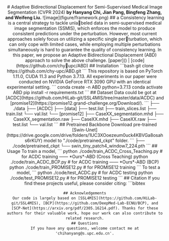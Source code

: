 <center># Adaptive Bidirectional Displacement for Semi-Supervised Medical Image Segmentation (CVPR 2024)
<b>by Hanyang Chi, Jian Pang, Bingfeng Zhang, and Weifeng Liu.</b>
![image](figure/framework.png)
## a
Consistency learning is a central strategy to tackle unlabeled data in semi-supervised medical image segmentation (SSMIS), which enforces the model to produce consistent
predictions under the perturbation. However, most current approaches solely focus on utilizing a specific single perturbation, which can only cope with limited cases, while
employing multiple perturbations simultaneously is hard to guarantee the quality of consistency learning. In this paper, we propose an Adaptive Bidirectional Displacement (ABD) approach to solve the above challenge.
[paper]() | [code](https://github.com/chyupc/ABD)
## Installation
```bash
git clone https://github.com/chy-upc/ABD.git
```
This repository is based on PyTorch 1.11.0, CUDA 11.3 and Python 3.7.13. All experiments in our paper were conducted on NVIDIA GeForce RTX 3090 GPU with an identical experimental setting.
```
conda create -n ABD python=3.7.13
conda activate ABD
pip install -r requirements.txt
```
## Dataset
Data could be got at [ACDC](https://github.com/HiLab-git/SSL4MIS/tree/master/data/ACDC) and [promise12](https://promise12.grand-challenge.org/Download/).
```
├── ./data
    ├── [ACDC]
        ├── [data]
        ├── test.list
        ├── train_slices.list
        ├── train.list
        └── val.list
    └── [promise12]
        ├── CaseXX_segmentation.mhd
        ├── CaseXX_segmentation.raw
        ├── CaseXX.mhd
        ├── CaseXX.raw
        ├── test.list
        └── val.list
```
## Pretrained Backbone
Download pre-trained [Swin-Unet](https://drive.google.com/drive/folders/1UC3XOoezeum0uck4KBVGa8osahs6rKUY) model to "./code/pretrained_ckpt" folder.
```
├── ./code/pretrained_ckpt
    └── swin_tiny_patch4_window7_224.pth
```
## Usage
To train a model,
```
python ./code/train_ACDC_Cross_Teaching.py  # for ACDC training —— *Ours*-ABD (Cross Teaching) 
python ./code/train_ACDC_BCP.py  # for ACDC training —— *Ours*-ABD (BCP) 
python ./code/train_PROMISE12.py  # for PROMISE12 training
``` 
To test a model,
```
python ./code/test_ACDC.py  # for ACDC testing
python ./code/test_PROMISE12.py  # for PROMISE12 testing
```
## Citation
If you find these projects useful, please consider citing:
```bibtex

```
## Acknowledgements
Our code is largely based on [SSL4MIS](https://github.com/HiLab-git/SSL4MIS), [BCP](https://github.com/DeepMed-Lab-ECNU/BCP), and [SCP-Net](https://arxiv.org/pdf/2305.16214.pdf). Thanks for these authors for their valuable work, hope our work can also contribute to related research.
## Questions
If you have any questions, welcome contact me at 'chihanyang@s.upc.edu.cn'.
